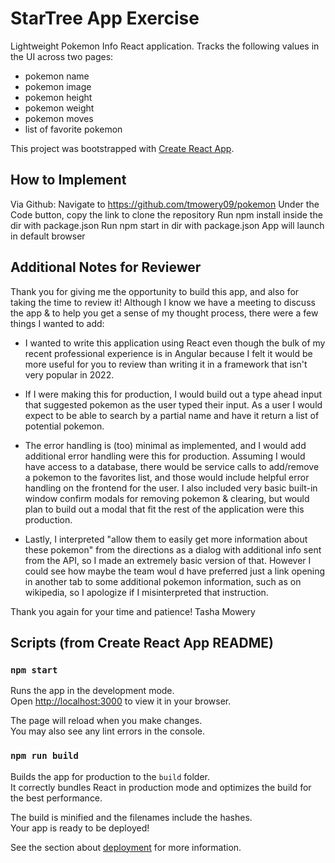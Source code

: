 # StarTree App Exercise

Lightweight Pokemon Info React application. Tracks the following values in the UI across two pages: 
- pokemon name
- pokemon image
- pokemon height
- pokemon weight
- pokemon moves
- list of favorite pokemon

This project was bootstrapped with [Create React App](https://github.com/facebook/create-react-app).

## How to Implement

Via Github: 
Navigate to https://github.com/tmowery09/pokemon
Under the Code button, copy the link to clone the repository
Run npm install inside the dir with package.json
Run npm start in dir with package.json
App will launch in default browser

## Additional Notes for Reviewer
Thank you for giving me the opportunity to build this app, and also for taking the time to review it! Although I know we have a meeting to discuss the app & to help you get a sense of my thought process, there were a few things I wanted to add:

- I wanted to write this application using React even though the bulk of my recent professional experience is in Angular because I felt it would be more useful for you to review than writing it in a framework that isn't very popular in 2022. 

- If I were making this for production, I would build out a type ahead input that suggested pokemon as the user typed their input. As a user I would expect to be able to search by a partial name and have it return a list of potential pokemon.

- The error handling is (too) minimal as implemented, and I would add additional error handling were this for production. Assuming I would have access to a database, there would be service calls to add/remove a pokemon to the favorites list, and those would include helpful error handling on the frontend for the user. I also included very basic built-in window confirm modals for removing pokemon & clearing, but would plan to build out a modal that fit the rest of the application were this production.

- Lastly, I interpreted "allow them to easily get more information about these pokemon" from the directions as a dialog with additional info sent from the API, so I made an extremely basic version of that. However I could see how maybe the team woul d have preferred just a link opening in another tab to some additional pokemon information, such as on wikipedia, so I apologize if I misinterpreted that instruction.

Thank you again for your time and patience!
Tasha Mowery

## Scripts (from Create React App README)
### `npm start`

Runs the app in the development mode.\
Open [http://localhost:3000](http://localhost:3000) to view it in your browser.

The page will reload when you make changes.\
You may also see any lint errors in the console.


### `npm run build`

Builds the app for production to the `build` folder.\
It correctly bundles React in production mode and optimizes the build for the best performance.

The build is minified and the filenames include the hashes.\
Your app is ready to be deployed!

See the section about [deployment](https://facebook.github.io/create-react-app/docs/deployment) for more information.